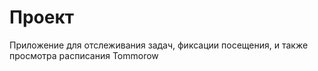 # Проект

Приложение для отслеживания задач, фиксации посещения, и также просмотра расписания Tommorow

